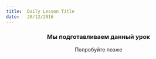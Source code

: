 ```yaml
---
title:  Daily Lesson Title
date:   20/12/2016
---
```


### <center>Мы подготавливаем данный урок</center> 

 <center>Попробуйте позже</center>